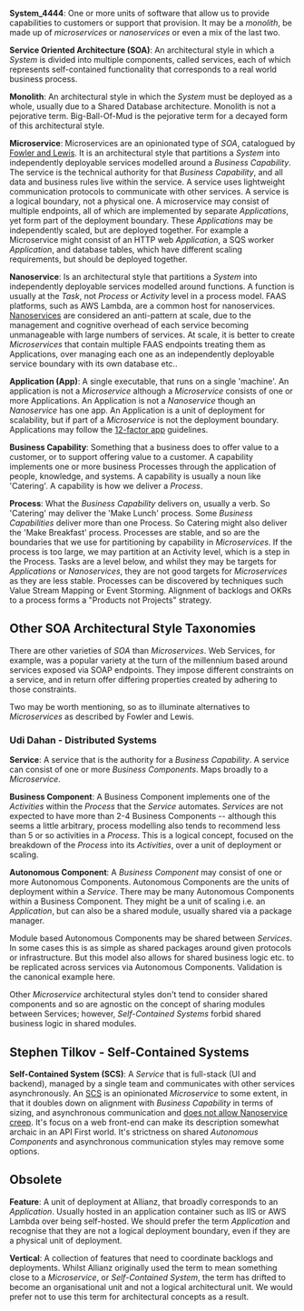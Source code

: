 **System_4444**: One or more units of software that allow us to provide capabilities to customers or support that provision. It may be a *monolith*, be made up of *microservices* or *nanoservices* or even a mix of the last two.

**Service Oriented Architecture (SOA)**: An architectural style in which a *System* is divided into multiple components, called services, each of which represents self-contained functionality that corresponds to a real world business process.

**Monolith**: An architectural style in which the *System* must be deployed as a whole, usually due to a Shared Database architecture. Monolith is not a pejorative term. Big-Ball-Of-Mud is the pejorative term for a decayed form of this architectural style.

**Microservice**: Microservices are an opinionated type of *SOA*, catalogued by [Fowler and Lewis](https://martinfowler.com/articles/microservices.html). It is an architectural style that partitions a *System* into independently deployable services modelled around a *Business Capability*. The service is the technical authority for that *Business Capability*, and all data and business rules live within the service. A service uses lightweight communication protocols to communicate with other services. A service is a logical boundary, not a physical one. A microservice may consist of multiple endpoints, all of which are implemented by separate *Applications*, yet form part of the deployment boundary.  These *Applications* may be independently scaled, but are deployed together. For example a Microservice might consist of an HTTP web *Application*, a SQS worker *Application*, and database tables, which have different scaling requirements, but should be deployed together. 

**Nanoservice**: Is an architectural style that partitions a *System* into independently deployable services modelled around functions. A function is usually at the *Task*, not *Process* or *Activity* level in a process model. FAAS platforms, such as AWS Lambda, are a common host for nanoservices. [Nanoservices](https://arnon.me/wp-content/uploads/2010/10/Nanoservices.pdf?372273&372273) are considered an anti-pattern at scale, due to the management and cognitive overhead of each service becoming unmanageable with large numbers of services. At scale, it is better to create *Microservices* that contain multiple FAAS endpoints treating them as Applications, over managing each one as an independently deployable service boundary with its own database etc.. 

**Application (App)**: A single executable, that runs on a single 'machine'. An application is not a *Microservice* although a *Microservice* consists of one or more Applications. An Application is not a *Nanoservice* though an *Nanoservice* has one app. An Application is a unit of deployment for scalability, but if part of a *Microservice* is not the deployment boundary. Applications may follow the [12-factor app](https://12factor.net/) guidelines. 

**Business Capability**: Something that a business does to offer value to a customer, or to support offering value to a customer. A capability implements one or more business Processes through the application of people, knowledge, and systems. A capability is usually a noun like 'Catering'. A capability is how we deliver a *Process*.

**Process**: What the *Business Capability* delivers on, usually a verb. So 'Catering' may deliver the 'Make Lunch' process. Some *Business Capabilities* deliver more than one Process. So Catering might also deliver the 'Make Breakfast' process. Processes are stable, and so are the boundaries that we use for partitioning by capability in *Microservices*. If the process  is too large, we may partition at an Activity level, which is a step in the Process. Tasks are a level below, and whilst they may be targets for *Applications* or *Nanoservices*, they are not good targets for *Microservices* as they are less stable. Processes can be discovered by techniques such Value Stream Mapping or Event Storming. Alignment of backlogs and OKRs to a process forms a "Products not Projects" strategy.

## Other SOA Architectural Style Taxonomies ##
There are other varieties of *SOA* than *Microservices*. Web Services, for example, was a popular variety at the turn of the millennium based around services exposed via SOAP endpoints. They impose different constraints on a service, and in return offer differing properties created by adhering to those constraints.

Two may be worth mentioning, so as to illuminate alternatives to *Microservices* as described by Fowler and Lewis.

### Udi Dahan - Distributed Systems ###

**Service**: A service that is the authority for a *Business Capability*. A service can consist of one or more  *Business Components*. Maps broadly to a *Microservice*.

**Business Component**: A Business Component implements one of the *Activities* within the *Process* that the *Service* automates. *Services* are not expected to have more than 2-4 Business Components -- although this seems a little arbitrary, process modelling also tends to recommend less than 5 or so activities in a *Process*. This is a logical concept, focused on the breakdown of the *Process* into its *Activities*, over a unit of deployment or scaling. 

**Autonomous Component**: A *Business Component* may consist of one or more Autonomous Components. Autonomous Components are the units of deployment within a *Service*. There may be many Autonomous Components within a Business Component. They might be a unit of scaling i.e. an *Application*, but can also be a shared module, usually shared via a package manager. 

Module based Autonomous Components may be shared between *Services*. In some cases this is as simple as shared packages around given protocols or infrastructure. But this model also allows for shared business logic etc. to be replicated across services via Autonomous Components. Validation is the canonical example here. 

Other *Microservice* architectural styles don't tend to consider shared components and so are agnostic on the concept of sharing modules between Services; however, *Self-Contained Systems* forbid shared business logic in shared modules.

## Stephen Tilkov - Self-Contained Systems  ##

**Self-Contained System (SCS)**: A *Service* that is full-stack (UI and backend), managed by a single team and communicates with other services asynchronously. An [SCS](https://scs-architecture.org/) is an opinionated *Microservice* to some extent, in that it doubles down on alignment with *Business Capability* in terms of sizing, and asynchronous communication and [does not allow Nanoservice creep](https://scs-architecture.org/vs-ms.html ). It's focus on a web front-end can make its description somewhat archaic in an API First world. It's strictness on shared *Autonomous Components* and asynchronous communication styles may remove some options.

## Obsolete ##

**Feature**: A unit of deployment at Allianz, that broadly corresponds to an *Application*. Usually hosted in an application container such as IIS or AWS Lambda over being self-hosted. We should prefer the term *Application* and recognise that they are not a logical deployment boundary, even if they are a physical unit of deployment.

**Vertical**: A collection of features that need to coordinate backlogs and deployments. Whilst Allianz originally used the term to mean something close to a *Microservice*, or *Self-Contained System*, the term has drifted to become an organisational unit and not a logical architectural unit. We would prefer not to use this term for architectural concepts as a result.
